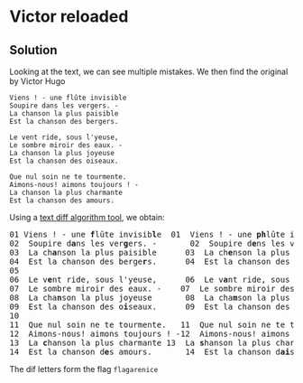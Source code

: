 # Victor reloaded

## Solution

Looking at the text, we can see multiple mistakes. We then find the original by Victor Hugo

```
Viens ! - une flûte invisible
Soupire dans les vergers. -
La chanson la plus paisible
Est la chanson des bergers.

Le vent ride, sous l'yeuse,
Le sombre miroir des eaux. -
La chanson la plus joyeuse
Est la chanson des oiseaux.

Que nul soin ne te tourmente.
Aimons-nous! aimons toujours ! -
La chanson la plus charmante
Est la chanson des amours.
```

Using a [text diff algorithm tool](https://text-compare.com/), we obtain:

<pre>
01 Viens ! - une <b>f</b>lûte invisib<b>l</b>e	01	Viens ! - une <b>ph</b>lûte invisibe
02	Soupire d<b>a</b>ns les ver<b>g</b>ers. -		02	Soupire d<b>e</b>ns les ver<b>j</b>ers. -
03	La ch<b>a</b>nson la plus paisible		03	La ch<b>e</b>nson la plus paisible
04	Est la chanson des berge<b>r</b>s.		04	Est la chanson des berge<b>é</b>s.
05
06	Le v<b>e</b>nt ride, sous l'yeuse,		06	Le v<b>a</b>nt ride, sous l'yeuse,
07	Le sombre miroir des eaux. -	07	Le sombre miroir des eaux. -
08	La cha<b>n</b>son la plus joyeuse		08	La cha<b>m</b>son la plus joyeuse
09	Est la chanson des o<b>i</b>seaux.		09	Est la chanson des o<b>y</b>seaux.
10		
11	Que nul soin ne te tourmente.	11	Que nul soin ne te tourmente.
12	Aimons-nous! aimons toujours ! -12	Aimons-nous! aimons toujours ! -
13	La <b>c</b>hanson la plus charmante	13	La <b>s</b>hanson la plus charmante
14	Est la chanson d<b>e</b>s amours.		14	Est la chanson d<b>ai</b>s amours.
</pre>

The dif letters form the flag `flagarenice`